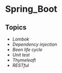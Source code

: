 # Spring_Boot

## Topics

- *Lombok*
- *Dependency injection*
- *Been life cycle*
- *Unit test*
- *Thymeleaft*
- *RESTful*
